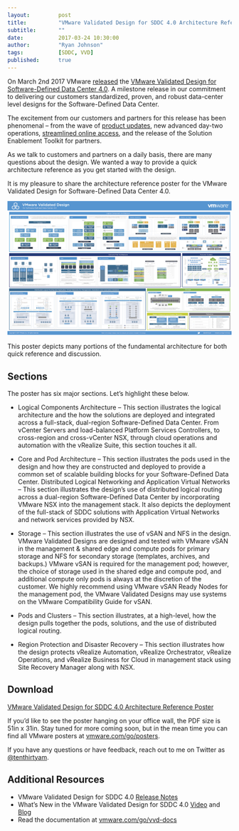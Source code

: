 ```yaml
---
layout:         post
title:          "VMware Validated Design for SDDC 4.0 Architecture Reference Poster"
subtitle:       ""
date:           2017-03-24 10:30:00
author:         "Ryan Johnson"
tags:           [SDDC, VVD]
published:      true
---
```


On March 2nd 2017 VMware [released](http://pubs.vmware.com/Release_Notes/en/vvd/40/vmware-validated-design-40-release-notes.html) the [VMware Validated Design for Software-Defined Data Center 4.0](http://vmware.com/go/vvd-docs). A milestone release in our commitment to delivering our customers standardized, proven, and robust data-center level designs for the Software-Defined Data Center.

The excitement from our customers and partners for this release has been phenomenal – from the wave of [product updates](http://pubs.vmware.com/Release_Notes/en/vvd/40/vmware-validated-design-40-release-notes.html#components), new advanced day-two operations, [streamlined online access](http://pubs.vmware.com/vmware-validated-design-40/index.jsp), and the release of the Solution Enablement Toolkit for partners.

As we talk to customers and partners on a daily basis, there are many questions about the design. We wanted a way to provide a quick architecture reference as you get started with the design.

It is my pleasure to share the architecture reference poster for the VMware Validated Design for Software-Defined Data Center 4.0.

[![Poster](/images/post-vvd-sddc-40-poster.png)](http://vmware.com/go/vvd-sddc-poster)

This poster depicts many portions of the fundamental architecture for both quick reference and discussion.

## Sections
The poster has six major sections. Let’s highlight these below.

- Logical Components Architecture – This section illustrates the logical architecture and the how the solutions are deployed and integrated across a full-stack, dual-region Software-Defined Data Center. From vCenter Servers and load-balanced Platform Services Controllers, to cross-region and cross-vCenter NSX, through cloud operations and automation with the vRealize Suite, this section touches it all.

- Core and Pod Architecture – This section illustrates the pods used in the design and how they are constructed and deployed to provide a common set of scalable building blocks for your Software-Defined Data Center.
Distributed Logical Networking and Application Virtual Networks – This section illustrates the design’s use of distributed logical routing across a dual-region Software-Defined Data Center by incorporating VMware NSX into the management stack. It also depicts the deployment of the full-stack of SDDC solutions with Application Virtual Networks and network services provided by NSX.

- Storage – This section illustrates the use of vSAN and NFS in the design. VMware Validated Designs are designed and tested with VMware vSAN in the management & shared edge and compute pods for primary storage and NFS for secondary storage (templates, archives, and backups.) VMware vSAN is required for the management pod; however, the choice of storage used in the shared edge and compute pod, and additional compute only pods is always at the discretion of the customer. We highly recommend using VMware vSAN Ready Nodes for the management pod, the VMware Validated Designs may use systems on the VMware Compatibility Guide for vSAN.

- Pods and Clusters – This section illustrates, at a high-level, how the design pulls together the pods, solutions, and the use of distributed logical routing.

- Region Protection and Disaster Recovery – This section illustrates how the design protects vRealize Automation, vRealize Orchestrator, vRealize Operations, and vRealize Business for Cloud in management stack using Site Recovery Manager along with NSX.

## Download
[VMware Validated Design for SDDC 4.0 Architecture Reference Poster](http://vmware.com/go/vvd-sddc-poster)

If you’d like to see the poster hanging on your office wall, the PDF size is 51in x 31in. Stay tuned for more coming soon, but in the mean time you can find all VMware posters at [vmware.com/go/posters](http://vmware.com/go/poster).

If you have any questions or have feedback, reach out to me on Twitter as [@tenthirtyam](http://tenthirtyam.org/tenthirtyam).

## Additional Resources
- VMware Validated Design for SDDC 4.0 [Release Notes](http://pubs.vmware.com/Release_Notes/en/vvd/40/vmware-validated-design-40-release-notes.html)
- What’s New in the VMware Validated Design for SDDC 4.0 [Video](https://www.youtube.com/watch?v=U01POpwnzlo) and [Blog](https://blogs.vmware.com/cloud-foundation/2017/03/08/vmware-validated-design-sddc-4-0-generally-available/)
- Read the documentation at [vmware.com/go/vvd-docs](http://vmware.com/go/vvd-docs)
